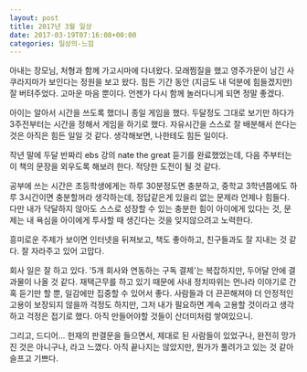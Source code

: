 ```yaml
---
layout: post
title: 2017년 3월 일상
date: 2017-03-19T07:16:08+00:00
categories: 일상의-느낌
---
```

아내는 장모님, 처형과 함께 가고시마에 다녀왔다. 모래찜질을 했고 영주가문이 남긴 사쿠라지마가 보인다는 정원을 보고 왔다. 힘든 기간 동안 (지금도 내 덕분에 힘들겠지만) 잘 버텨주었다. 고마운 마음 뿐이다. 언젠가 다시 함께 놀러다니게 되면 정말 좋겠다.

아이는 알아서 시간을 쓰도록 했더니 종일 게임을 했다. 두달정도 그대로 보기만 하다가 3주전부터는 시간을 정해서 게임을 하기로 했다. 자유시간을 스스로 잘 배분해서 쓴다는 것은 아직은 힘든 일일 것 같다. 생각해보면, 나한테도 힘든 일이다.

작년 말에 두달 반짜리 ebs 강의 nate the great 듣기를 완료했었는데, 다음 주부터는 이 책의 문장을 외우도록 해보려 한다. 적당한 도전이 될 것 같다.

공부에 쓰는 시간은 초등학생에게는 하루 30분정도면 충분하고, 중학교 3학년쯤에도 하루 3시간이면 충분할꺼라 생각하는데, 정답같은게 있을리 없는 문제라 언제나 힘들다. 다만 내가 닥달하지 않아도 스스로 성장할 수 있는 충분한 힘이 아이에게 있다는 것, 문제는 내 욕심을 아이에게 투사할 때 생긴다는 것을 잊지않으려고 노력한다.

흥미로운 주제가 보이면 인터넷을 뒤져보고, 책도 좋아하고, 친구들과도 잘 지내는 것 같다. 잘 자라주고 있어 고맙다.

회사 일은 잘 하고 있다. '5개 회사와 연동하는 구독 결제'는 복잡하지만, 두어달 안에 결과물이 나올 것 같다. 재택근무를 하고 있기 때문에 사내 정치따위는 먼나라 이야기로 간혹 듣기만 할 뿐, 일감에만 집중할 수 있어서 좋다. 사람들과 더 끈끈해져야 더 안정적인 고용이 보장되지 않을까 걱정도 하지만, 그저 내가 필요하면 계속 고용할 것이라고 생각하고 걱정은 접기로 했다. 아직 만들어야할 것들이 산더미처럼 쌓여있으니.

그리고, 드디어... 헌재의 판결문을 들으면서, 제대로 된 사람들이 있었구나, 완전히 망가진 것은 아니구나, 라고 느꼈다. 아직 끝나지는 않았지만, 뭔가가 풀려가고 있는 것 같아 슬프고 기쁘다.
